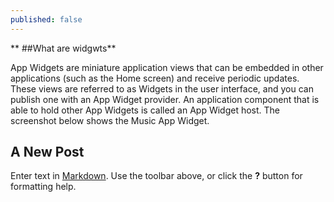```yaml
---
published: false
---
```

** ##What are widgwts**

App Widgets are miniature application views that can be embedded in other applications (such as the Home screen) and receive periodic updates. These views are referred to as Widgets in the user interface, and you can publish one with an App Widget provider. An application component that is able to hold other App Widgets is called an App Widget host. The screenshot below shows the Music App Widget.

## A New Post

Enter text in [Markdown](http://daringfireball.net/projects/markdown/). Use the toolbar above, or click the **?** button for formatting help.
